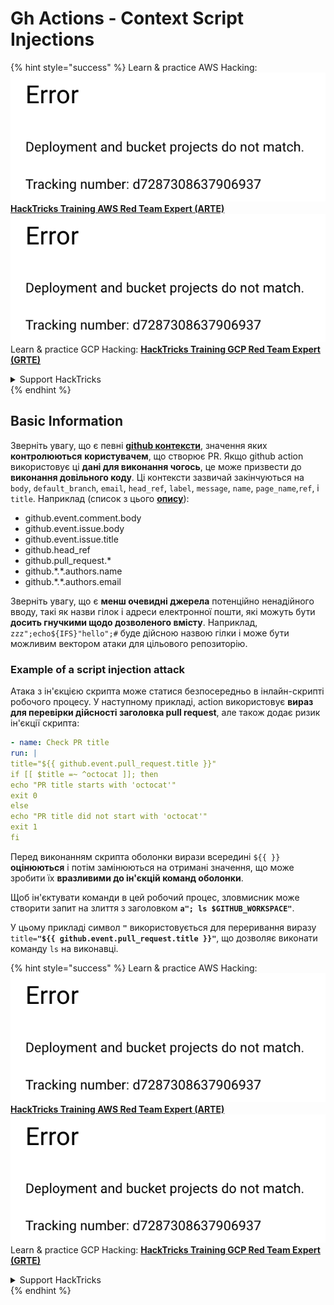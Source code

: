 # Gh Actions - Context Script Injections

{% hint style="success" %}
Learn & practice AWS Hacking:<img src="../../../.gitbook/assets/image (1) (1).png" alt="" data-size="line">[**HackTricks Training AWS Red Team Expert (ARTE)**](https://training.hacktricks.xyz/courses/arte)<img src="../../../.gitbook/assets/image (1) (1).png" alt="" data-size="line">\
Learn & practice GCP Hacking: <img src="../../../.gitbook/assets/image (2).png" alt="" data-size="line">[**HackTricks Training GCP Red Team Expert (GRTE)**<img src="../../../.gitbook/assets/image (2).png" alt="" data-size="line">](https://training.hacktricks.xyz/courses/grte)

<details>

<summary>Support HackTricks</summary>

* Check the [**subscription plans**](https://github.com/sponsors/carlospolop)!
* **Join the** 💬 [**Discord group**](https://discord.gg/hRep4RUj7f) or the [**telegram group**](https://t.me/peass) or **follow** us on **Twitter** 🐦 [**@hacktricks\_live**](https://twitter.com/hacktricks\_live)**.**
* **Share hacking tricks by submitting PRs to the** [**HackTricks**](https://github.com/carlospolop/hacktricks) and [**HackTricks Cloud**](https://github.com/carlospolop/hacktricks-cloud) github repos.

</details>
{% endhint %}

## Basic Information

Зверніть увагу, що є певні [**github контексти**](https://docs.github.com/en/actions/reference/context-and-expression-syntax-for-github-actions#github-context), значення яких **контролюються** **користувачем**, що створює PR. Якщо github action використовує ці **дані для виконання чогось**, це може призвести до **виконання довільного коду**. Ці контексти зазвичай закінчуються на `body`, `default_branch`, `email`, `head_ref`, `label`, `message`, `name`, `page_name`,`ref`, і `title`. Наприклад (список з цього [**опису**](https://medium.com/tinder/exploiting-github-actions-on-open-source-projects-5d93936d189f)):

* github.event.comment.body
* github.event.issue.body
* github.event.issue.title
* github.head\_ref
* github.pull\_request.\*
* github.\*.\*.authors.name
* github.\*.\*.authors.email

Зверніть увагу, що є **менш очевидні джерела** потенційно ненадійного вводу, такі як назви гілок і адреси електронної пошти, які можуть бути **досить гнучкими щодо дозволеного вмісту**. Наприклад, `zzz";echo${IFS}"hello";#` буде дійсною назвою гілки і може бути можливим вектором атаки для цільового репозиторію.

### Example of a script injection attack <a href="#example-of-a-script-injection-attack" id="example-of-a-script-injection-attack"></a>

Атака з ін'єкцією скрипта може статися безпосередньо в інлайн-скрипті робочого процесу. У наступному прикладі, action використовує **вираз для перевірки дійсності заголовка pull request**, але також додає ризик ін'єкції скрипта:
```yaml
- name: Check PR title
run: |
title="${{ github.event.pull_request.title }}"
if [[ $title =~ ^octocat ]]; then
echo "PR title starts with 'octocat'"
exit 0
else
echo "PR title did not start with 'octocat'"
exit 1
fi
```
Перед виконанням скрипта оболонки вирази всередині `${{ }}` **оцінюються** і потім замінюються на отримані значення, що може зробити їх **вразливими до ін'єкцій команд оболонки**.

Щоб ін'єктувати команди в цей робочий процес, зловмисник може створити запит на злиття з заголовком **`a"; ls $GITHUB_WORKSPACE"`**.

У цьому прикладі символ **`"`** використовується для переривання виразу `title=`**`"${{ github.event.pull_request.title }}"`**, що дозволяє виконати команду `ls` на виконавці.

{% hint style="success" %}
Learn & practice AWS Hacking:<img src="../../../.gitbook/assets/image (1) (1).png" alt="" data-size="line">[**HackTricks Training AWS Red Team Expert (ARTE)**](https://training.hacktricks.xyz/courses/arte)<img src="../../../.gitbook/assets/image (1) (1).png" alt="" data-size="line">\
Learn & practice GCP Hacking: <img src="../../../.gitbook/assets/image (2).png" alt="" data-size="line">[**HackTricks Training GCP Red Team Expert (GRTE)**<img src="../../../.gitbook/assets/image (2).png" alt="" data-size="line">](https://training.hacktricks.xyz/courses/grte)

<details>

<summary>Support HackTricks</summary>

* Check the [**subscription plans**](https://github.com/sponsors/carlospolop)!
* **Join the** 💬 [**Discord group**](https://discord.gg/hRep4RUj7f) or the [**telegram group**](https://t.me/peass) or **follow** us on **Twitter** 🐦 [**@hacktricks\_live**](https://twitter.com/hacktricks\_live)**.**
* **Share hacking tricks by submitting PRs to the** [**HackTricks**](https://github.com/carlospolop/hacktricks) and [**HackTricks Cloud**](https://github.com/carlospolop/hacktricks-cloud) github repos.

</details>
{% endhint %}
